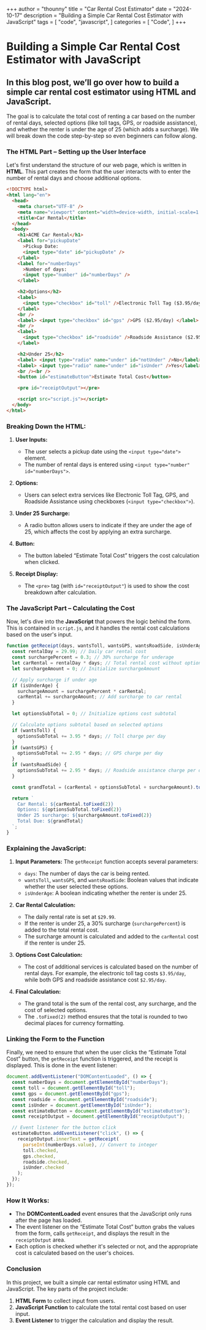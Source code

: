 +++
author = "thounny"
title = "Car Rental Cost Estimator"
date = "2024-10-17"
description = "Building a Simple Car Rental Cost Estimator with JavaScript"
tags = [
    "code",
    "javascript",
]
categories = [
    "Code",
]
+++

# Building a Simple Car Rental Cost Estimator with JavaScript

## In this blog post, we’ll go over how to build a simple car rental cost estimator using HTML and JavaScript.

The goal is to calculate the total cost of renting a car based on the number of rental days, selected options (like toll tags, GPS, or roadside assistance), and whether the renter is under the age of 25 (which adds a surcharge). We will break down the code step-by-step so even beginners can follow along.

### The HTML Part – Setting up the User Interface

Let's first understand the structure of our web page, which is written in **HTML**. This part creates the form that the user interacts with to enter the number of rental days and choose additional options.

```html
<!DOCTYPE html>
<html lang="en">
  <head>
    <meta charset="UTF-8" />
    <meta name="viewport" content="width=device-width, initial-scale=1.0" />
    <title>Car Rental</title>
  </head>
  <body>
    <h1>ACME Car Rental</h1>
    <label for="pickupDate"
      >Pickup Date:
      <input type="date" id="pickupDate" />
    </label>
    <label for="numberDays"
      >Number of days:
      <input type="number" id="numberDays" />
    </label>

    <h2>Options</h2>
    <label>
      <input type="checkbox" id="toll" />Electronic Toll Tag ($3.95/day)
    </label>
    <br />
    <label> <input type="checkbox" id="gps" />GPS ($2.95/day) </label>
    <br />
    <label>
      <input type="checkbox" id="roadside" />Roadside Assistance ($2.95/day)
    </label>

    <h2>Under 25</h2>
    <label> <input type="radio" name="under" id="notUnder" />No</label>
    <label> <input type="radio" name="under" id="isUnder" />Yes</label>
    <br /><br />
    <button id="estimateButton">Estimate Total Cost</button>

    <pre id="receiptOutput"></pre>

    <script src="script.js"></script>
  </body>
</html>
```

### Breaking Down the HTML:

1. **User Inputs:**
   - The user selects a pickup date using the `<input type="date">` element.
   - The number of rental days is entered using `<input type="number" id="numberDays">`.
2. **Options:**
   - Users can select extra services like Electronic Toll Tag, GPS, and Roadside Assistance using checkboxes (`<input type="checkbox">`).
3. **Under 25 Surcharge:**

   - A radio button allows users to indicate if they are under the age of 25, which affects the cost by applying an extra surcharge.

4. **Button:**

   - The button labeled “Estimate Total Cost” triggers the cost calculation when clicked.

5. **Receipt Display:**
   - The `<pre>` tag (with `id="receiptOutput"`) is used to show the cost breakdown after calculation.

### The JavaScript Part – Calculating the Cost

Now, let's dive into the **JavaScript** that powers the logic behind the form. This is contained in `script.js`, and it handles the rental cost calculations based on the user's input.

```javascript
function getReceipt(days, wantsToll, wantsGPS, wantsRoadSide, isUnderAge) {
  const rentalDay = 29.99; // Daily car rental cost
  const surchargePercent = 0.3; // 30% surcharge for underage
  let carRental = rentalDay * days; // Total rental cost without options
  let surchargeAmount = 0; // Initialize surchargeAmount

  // Apply surcharge if under age
  if (isUnderAge) {
    surchargeAmount = surchargePercent * carRental;
    carRental += surchargeAmount; // Add surcharge to car rental
  }

  let optionsSubTotal = 0; // Initialize options cost subtotal

  // Calculate options subtotal based on selected options
  if (wantsToll) {
    optionsSubTotal += 3.95 * days; // Toll charge per day
  }
  if (wantsGPS) {
    optionsSubTotal += 2.95 * days; // GPS charge per day
  }
  if (wantsRoadSide) {
    optionsSubTotal += 2.95 * days; // Roadside assistance charge per day
  }

  const grandTotal = (carRental + optionsSubTotal + surchargeAmount).toFixed(2); // Final total, formatted to 2 decimals

  return `
    Car Rental: ${carRental.toFixed(2)} 
    Options: ${optionsSubTotal.toFixed(2)} 
    Under 25 surcharge: ${surchargeAmount.toFixed(2)} 
    Total Due: ${grandTotal} 
  `;
}
```

### Explaining the JavaScript:

1. **Input Parameters:**
   The `getReceipt` function accepts several parameters:

   - `days`: The number of days the car is being rented.
   - `wantsToll`, `wantsGPS`, and `wantsRoadSide`: Boolean values that indicate whether the user selected these options.
   - `isUnderAge`: A boolean indicating whether the renter is under 25.

2. **Car Rental Calculation:**

   - The daily rental rate is set at `$29.99`.
   - If the renter is under 25, a 30% surcharge (`surchargePercent`) is added to the total rental cost.
   - The surcharge amount is calculated and added to the `carRental` cost if the renter is under 25.

3. **Options Cost Calculation:**

   - The cost of additional services is calculated based on the number of rental days. For example, the electronic toll tag costs `$3.95/day`, while both GPS and roadside assistance cost `$2.95/day`.

4. **Final Calculation:**
   - The grand total is the sum of the rental cost, any surcharge, and the cost of selected options.
   - The `.toFixed(2)` method ensures that the total is rounded to two decimal places for currency formatting.

### Linking the Form to the Function

Finally, we need to ensure that when the user clicks the “Estimate Total Cost” button, the `getReceipt` function is triggered, and the receipt is displayed. This is done in the event listener:

```javascript
document.addEventListener("DOMContentLoaded", () => {
  const numberDays = document.getElementById("numberDays");
  const toll = document.getElementById("toll");
  const gps = document.getElementById("gps");
  const roadside = document.getElementById("roadside");
  const isUnder = document.getElementById("isUnder");
  const estimateButton = document.getElementById("estimateButton");
  const receiptOutput = document.getElementById("receiptOutput");

  // Event listener for the button click
  estimateButton.addEventListener("click", () => {
    receiptOutput.innerText = getReceipt(
      parseInt(numberDays.value), // Convert to integer
      toll.checked,
      gps.checked,
      roadside.checked,
      isUnder.checked
    );
  });
});
```

### How It Works:

- The **DOMContentLoaded** event ensures that the JavaScript only runs after the page has loaded.
- The event listener on the “Estimate Total Cost” button grabs the values from the form, calls `getReceipt`, and displays the result in the `receiptOutput` area.
- Each option is checked whether it's selected or not, and the appropriate cost is calculated based on the user's choices.

### Conclusion

In this project, we built a simple car rental estimator using HTML and JavaScript. The key parts of the project include:

1. **HTML Form** to collect input from users.
2. **JavaScript Function** to calculate the total rental cost based on user input.
3. **Event Listener** to trigger the calculation and display the result.
